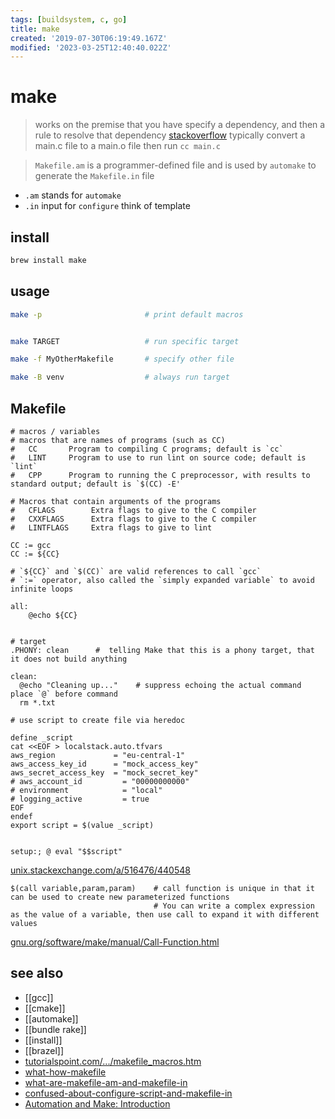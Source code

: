 ```yaml
---
tags: [buildsystem, c, go]
title: make
created: '2019-07-30T06:19:49.167Z'
modified: '2023-03-25T12:40:40.022Z'
---
```


# make

> works on the premise that you have specify a dependency, and then a rule to resolve that dependency [stackoverflow](https://stackoverflow.com/a/2209932/2087704)
> typically convert a main.c file to a main.o file then run `cc main.c`

> `Makefile.am` is a programmer-defined file and is used by `automake` to generate the `Makefile.in` file 

- `.am` stands for `automake`
- `.in` input for `configure` think of template

## install

```sh
brew install make
```

## usage

```sh
make -p                       # print default macros


make TARGET                   # run specific target

make -f MyOtherMakefile       # specify other file

make -B venv                  # always run target
```

## Makefile

```make
# macros / variables
# macros that are names of programs (such as CC)
#   CC       Program to compiling C programs; default is `cc`
#   LINT     Program to use to run lint on source code; default is `lint`
#   CPP      Program to running the C preprocessor, with results to standard output; default is `$(CC) -E'

# Macros that contain arguments of the programs
#   CFLAGS        Extra flags to give to the C compiler
#   CXXFLAGS      Extra flags to give to the C compiler
#   LINTFLAGS     Extra flags to give to lint

CC := gcc
CC := ${CC}

# `${CC}` and `$(CC)` are valid references to call `gcc`
# `:=` operator, also called the `simply expanded variable` to avoid infinite loops

all:
    @echo ${CC}


# target
.PHONY: clean      #  telling Make that this is a phony target, that it does not build anything

clean:
  @echo "Cleaning up..."    # suppress echoing the actual command place `@` before command
  rm *.txt
```

```make
# use script to create file via heredoc

define _script
cat <<EOF > localstack.auto.tfvars
aws_region             = "eu-central-1"
aws_access_key_id      = "mock_access_key"
aws_secret_access_key  = "mock_secret_key"
# aws_account_id         = "00000000000"
# environment            = "local"
# logging_active         = true
EOF
endef
export script = $(value _script)


setup:; @ eval "$$script"
```
[unix.stackexchange.com/a/516476/440548](https://unix.stackexchange.com/a/516476/440548)


```make
$(call variable,param,param)    # call function is unique in that it can be used to create new parameterized functions
                                # You can write a complex expression as the value of a variable, then use call to expand it with different values
```
[gnu.org/software/make/manual/Call-Function.html](https://www.gnu.org/software/make/manual/html_node/Call-Function.html)

## see also

- [[gcc]]
- [[cmake]]
- [[automake]]
- [[bundle rake]]
- [[install]]
- [[brazel]]
- [tutorialspoint.com/.../makefile_macros.htm](https://www.tutorialspoint.com/makefile/makefile_macros.htm)
- [what-how-makefile](https://opensource.com/article/18/8/what-how-makefile)
- [what-are-makefile-am-and-makefile-in](https://stackoverflow.com/questions/2531827/what-are-makefile-am-and-makefile-in)
- [confused-about-configure-script-and-makefile-in](https://stackoverflow.com/a/26832773/2087704)
- [Automation and Make: Introduction](http://swcarpentry.github.io/make-novice/01-intro/index.html)
